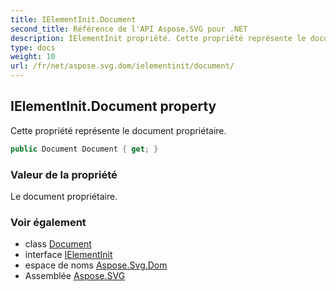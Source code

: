 ```yaml
---
title: IElementInit.Document
second_title: Référence de l'API Aspose.SVG pour .NET
description: IElementInit propriété. Cette propriété représente le document propriétaire.
type: docs
weight: 10
url: /fr/net/aspose.svg.dom/ielementinit/document/
---
```

## IElementInit.Document property

Cette propriété représente le document propriétaire.

```csharp
public Document Document { get; }
```

### Valeur de la propriété

Le document propriétaire.

### Voir également

* class [Document](../../document/)
* interface [IElementInit](../)
* espace de noms [Aspose.Svg.Dom](../../ielementinit/)
* Assemblée [Aspose.SVG](../../../)


